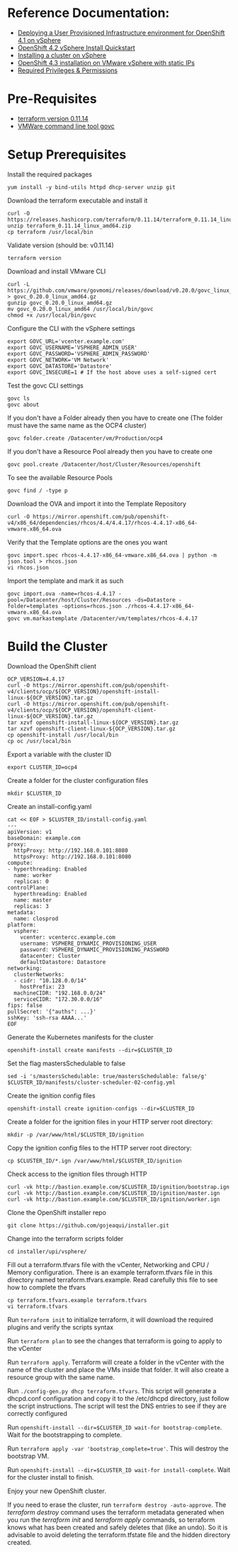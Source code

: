 # Reference Documentation:
 * [Deploying a User Provisioned Infrastructure environment for OpenShift 4.1 on vSphere](https://blog.openshift.com/deploying-a-user-provisioned-infrastructure-environment-for-openshift-4-1-on-vsphere/)
 * [OpenShift 4.2 vSphere Install Quickstart](https://blog.openshift.com/openshift-4-2-vsphere-install-quickstart/)
 * [Installing a cluster on vSphere](https://docs.openshift.com/container-platform/4.3/installing/installing_vsphere/installing-vsphere.html)
 * [OpenShift 4.3 installation on VMware vSphere with static IPs](https://labs.consol.de/container/platform/openshift/2020/01/31/ocp43-installation-vmware.html)
 * [Required Privileges & Permissions](https://github.com/openshift/installer/blob/master/docs/user/vsphere/privileges.md)

# Pre-Requisites

* [terraform version 0.11.14](https://releases.hashicorp.com/terraform/0.11.14)
* [VMWare command line tool govc](https://github.com/vmware/govmomi)

# Setup Prerequisites
Install the required packages
```
yum install -y bind-utils httpd dhcp-server unzip git
```

Download the terraform executable and install it
```
curl -O https://releases.hashicorp.com/terraform/0.11.14/terraform_0.11.14_linux_amd64.zip
unzip terraform_0.11.14_linux_amd64.zip
cp terraform /usr/local/bin
```

Validate version (should be: v0.11.14)
```
terraform version
```

Download and install VMware CLI
```
curl -L https://github.com/vmware/govmomi/releases/download/v0.20.0/govc_linux_amd64.gz > govc_0.20.0_linux_amd64.gz
gunzip govc_0.20.0_linux_amd64.gz
mv govc_0.20.0_linux_amd64 /usr/local/bin/govc
chmod +x /usr/local/bin/govc
```

Configure the CLI with the vSphere settings
```
export GOVC_URL='vcenter.example.com'
export GOVC_USERNAME='VSPHERE_ADMIN_USER'
export GOVC_PASSWORD='VSPHERE_ADMIN_PASSWORD'
export GOVC_NETWORK='VM Network'
export GOVC_DATASTORE='Datastore'
export GOVC_INSECURE=1 # If the host above uses a self-signed cert
```

Test the govc CLI settings
```
govc ls
govc about
```

If you don't have a Folder already then you have to create one
(The folder must have the same name as the OCP4 cluster)
```
govc folder.create /Datacenter/vm/Production/ocp4
```

If you don't have a Resource Pool already then you have to create one
```
govc pool.create /Datacenter/host/Cluster/Resources/openshift
```

To see the available Resource Pools
```
govc find / -type p
```

Download the OVA and import it into the Template Repository
```
curl -O https://mirror.openshift.com/pub/openshift-v4/x86_64/dependencies/rhcos/4.4/4.4.17/rhcos-4.4.17-x86_64-vmware.x86_64.ova
```

Verify that the Template options are the ones you want
```
govc import.spec rhcos-4.4.17-x86_64-vmware.x86_64.ova | python -m json.tool > rhcos.json
vi rhcos.json
```

Import the template and mark it as such
```
govc import.ova -name=rhcos-4.4.17 -pool=/Datacenter/host/Cluster/Resources -ds=Datastore -folder=templates -options=rhcos.json ./rhcos-4.4.17-x86_64-vmware.x86_64.ova
govc vm.markastemplate /Datacenter/vm/templates/rhcos-4.4.17
```

# Build the Cluster
Download the OpenShift client
```
OCP_VERSION=4.4.17
curl -O https://mirror.openshift.com/pub/openshift-v4/clients/ocp/${OCP_VERSION}/openshift-install-linux-${OCP_VERSION}.tar.gz
curl -O https://mirror.openshift.com/pub/openshift-v4/clients/ocp/${OCP_VERSION}/openshift-client-linux-${OCP_VERSION}.tar.gz
tar xzvf openshift-install-linux-${OCP_VERSION}.tar.gz
tar xzvf openshift-client-linux-${OCP_VERSION}.tar.gz
cp openshift-install /usr/local/bin
cp oc /usr/local/bin
```

Export a variable with the cluster ID
```
export CLUSTER_ID=ocp4
```

Create a folder for the cluster configuration files
```
mkdir $CLUSTER_ID
```

Create an install-config.yaml
```
cat << EOF > $CLUSTER_ID/install-config.yaml
---
apiVersion: v1
baseDomain: example.com
proxy:
  httpProxy: http://192.168.0.101:8080
  httpsProxy: http://192.168.0.101:8080
compute:
- hyperthreading: Enabled
  name: worker
  replicas: 0 
controlPlane:
  hyperthreading: Enabled
  name: master
  replicas: 3
metadata:
  name: closprod
platform:
  vsphere:
    vcenter: vcentercc.example.com
    username: VSPHERE_DYNAMIC_PROVISIONING_USER
    password: VSPHERE_DYNAMIC_PROVISIONING_PASSWORD
    datacenter: Cluster
    defaultDatastore: Datastore
networking:
  clusterNetworks:
  - cidr: "10.128.0.0/14"
    hostPrefix: 23
  machineCIDR: "192.168.0.0/24"
  serviceCIDR: "172.30.0.0/16"
fips: false 
pullSecret: '{"auths": ...}'
sshKey: 'ssh-rsa AAAA...' 
EOF
```

Generate the Kubernetes manifests for the cluster
```
openshift-install create manifests --dir=$CLUSTER_ID
```

Set the flag mastersSchedulable to false
```
sed -i 's/mastersSchedulable: true/mastersSchedulable: false/g' $CLUSTER_ID/manifests/cluster-scheduler-02-config.yml
```

Create the ignition config files
```
openshift-install create ignition-configs --dir=$CLUSTER_ID
```

Create a folder for the ignition files in your HTTP server root directory:
```
mkdir -p /var/www/html/$CLUSTER_ID/ignition
```

Copy the ignition config files to the HTTP server root directory:
```
cp $CLUSTER_ID/*.ign /var/www/html/$CLUSTER_ID/ignition
```

Check access to the ignition files through HTTP
```
curl -vk http://bastion.example.com/$CLUSTER_ID/ignition/bootstrap.ign
curl -vk http://bastion.example.com/$CLUSTER_ID/ignition/master.ign
curl -vk http://bastion.example.com/$CLUSTER_ID/ignition/worker.ign
```

Clone the OpenShift installer repo
```
git clone https://github.com/gojeaqui/installer.git
```

Change into the terraform scripts folder
```
cd installer/upi/vsphere/
```

Fill out a terraform.tfvars file with the vCenter, Networking and CPU / Memory configuration.
There is an example terraform.tfvars file in this directory named terraform.tfvars.example.
Read carefully this file to see how to complete the tfvars 
```
cp terraform.tfvars.example terraform.tfvars
vi terraform.tfvars
```

Run `terraform init` to initialize terraform, it will download the required plugins and verify the scripts syntax

Run `terraform plan` to see the changes that terraform is going to apply to the vCenter

Run `terraform apply`.
Terraform will create a folder in the vCenter with the name of the cluster and place the VMs inside that folder.
It will also create a resource group with the same name.

Run `./config-gen.py dhcp terraform.tfvars`.
This script will generate a dhcpd.conf configuration and copy it to the /etc/dhcpd directory, just follow the script instructions.
The script will test the DNS entries to see if they are correctly configured

Run `openshift-install --dir=$CLUSTER_ID wait-for bootstrap-complete`. 
Wait for the bootstrapping to complete.

Run `terraform apply -var 'bootstrap_complete=true'`.
This will destroy the bootstrap VM.

Run `openshift-install --dir=$CLUSTER_ID wait-for install-complete`. 
Wait for the cluster install to finish.

Enjoy your new OpenShift cluster.

If you need to erase the cluster, run `terraform destroy -auto-approve`.
The *terraform destroy* command uses the terraform metadata generated when you run the *terraform init* and *terraform apply* commands, so terraform knows what has been created and safely deletes that (like an undo).
So it is advisable to avoid deleting the terraform.tfstate file and the hidden directory created.
